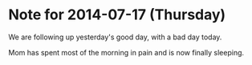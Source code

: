 # Note for 2014-07-17 (Thursday)

We are following up yesterday's good day, with a bad day today. 

Mom has spent most of the morning in pain and is now finally sleeping.
